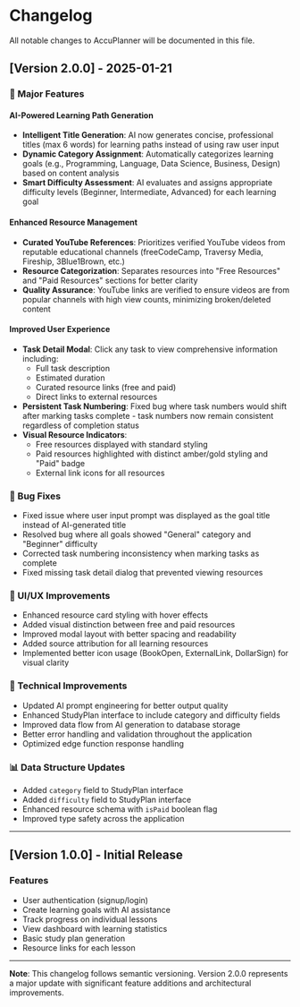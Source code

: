 # Changelog

All notable changes to AccuPlanner will be documented in this file.

## [Version 2.0.0] - 2025-01-21

### 🎯 Major Features

#### AI-Powered Learning Path Generation
- **Intelligent Title Generation**: AI now generates concise, professional titles (max 6 words) for learning paths instead of using raw user input
- **Dynamic Category Assignment**: Automatically categorizes learning goals (e.g., Programming, Language, Data Science, Business, Design) based on content analysis
- **Smart Difficulty Assessment**: AI evaluates and assigns appropriate difficulty levels (Beginner, Intermediate, Advanced) for each learning goal

#### Enhanced Resource Management
- **Curated YouTube References**: Prioritizes verified YouTube videos from reputable educational channels (freeCodeCamp, Traversy Media, Fireship, 3Blue1Brown, etc.)
- **Resource Categorization**: Separates resources into "Free Resources" and "Paid Resources" sections for better clarity
- **Quality Assurance**: YouTube links are verified to ensure videos are from popular channels with high view counts, minimizing broken/deleted content

#### Improved User Experience
- **Task Detail Modal**: Click any task to view comprehensive information including:
  - Full task description
  - Estimated duration
  - Curated resource links (free and paid)
  - Direct links to external resources
- **Persistent Task Numbering**: Fixed bug where task numbers would shift after marking tasks complete - task numbers now remain consistent regardless of completion status
- **Visual Resource Indicators**: 
  - Free resources displayed with standard styling
  - Paid resources highlighted with distinct amber/gold styling and "Paid" badge
  - External link icons for all resources

### 🐛 Bug Fixes
- Fixed issue where user input prompt was displayed as the goal title instead of AI-generated title
- Resolved bug where all goals showed "General" category and "Beginner" difficulty
- Corrected task numbering inconsistency when marking tasks as complete
- Fixed missing task detail dialog that prevented viewing resources

### 🎨 UI/UX Improvements
- Enhanced resource card styling with hover effects
- Added visual distinction between free and paid resources
- Improved modal layout with better spacing and readability
- Added source attribution for all learning resources
- Implemented better icon usage (BookOpen, ExternalLink, DollarSign) for visual clarity

### 🔧 Technical Improvements
- Updated AI prompt engineering for better output quality
- Enhanced StudyPlan interface to include category and difficulty fields
- Improved data flow from AI generation to database storage
- Better error handling and validation throughout the application
- Optimized edge function response handling

### 📊 Data Structure Updates
- Added `category` field to StudyPlan interface
- Added `difficulty` field to StudyPlan interface
- Enhanced resource schema with `isPaid` boolean flag
- Improved type safety across the application

---

## [Version 1.0.0] - Initial Release

### Features
- User authentication (signup/login)
- Create learning goals with AI assistance
- Track progress on individual lessons
- View dashboard with learning statistics
- Basic study plan generation
- Resource links for each lesson

---

**Note**: This changelog follows semantic versioning. Version 2.0.0 represents a major update with significant feature additions and architectural improvements.
